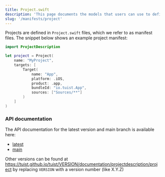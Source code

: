 ```yaml
---
title: Project.swift
description: 'This page documents the models that users can use to define their project: how to initialize them, attributes and their meaning, protocol comformances.'
slug: '/manifests/project'
---
```


Projects are defined in `Project.swift` files, which we refer to as manifest files. The snippet below shows an example project manifest:

```swift
import ProjectDescription

let project = Project(
    name: "MyProject",
    targets: [
        Target(
            name: "App",
            platform: .iOS,
            product: .app,
            bundleId: "io.tuist.App",
            sources: ["Sources/**"]
        )
    ]
)
```

### API documentation

The API documentation for the latest version and main branch is available here:

* [latest](https://tuist.github.io/tuist/latest/documentation/projectdescription/project)
* [main](https://tuist.github.io/tuist/main/documentation/projectdescription/project)

Other versions can be found at https://tuist.github.io/tuist/VERSION/documentation/projectdescription/project by replacing `VERSION` with a version number (like X.Y.Z)